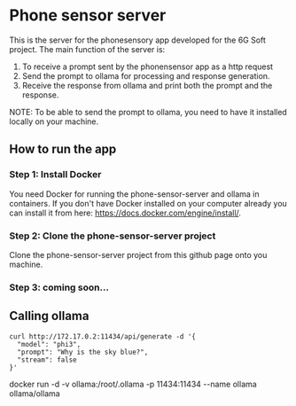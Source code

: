 # Phone sensor server

This is the server for the phonesensory app developed for the 6G Soft project. The main function of the server is:
1. To receive a prompt sent by the phonensensor app as a http request
2. Send the prompt to ollama for processing and response generation.
3. Receive the response from ollama and print both the prompt and the response.

NOTE: To be able to send the prompt to ollama, you need to have it installed locally on your machine.

## How to run the app

### Step 1: Install Docker

You need Docker for running the phone-sensor-server and ollama in containers. If you don't have Docker installed on your computer already you can install it from here: https://docs.docker.com/engine/install/.

### Step 2: Clone the phone-sensor-server project

Clone the phone-sensor-server project from this github page onto you machine.

### Step 3: coming soon...

## Calling ollama

```
curl http://172.17.0.2:11434/api/generate -d '{
  "model": "phi3",
  "prompt": "Why is the sky blue?",
  "stream": false
}'

```


docker run -d -v ollama:/root/.ollama -p 11434:11434 --name ollama ollama/ollama


